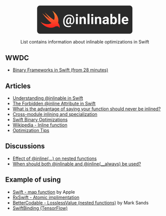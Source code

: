 <p align="center">
    <img src=".github/cover.png" width=60%/>
</p>
<p align="center">
    <a>List contains information about inlinable optimizations in Swift</a>
</p>

## WWDC
- [Binary Frameworks in Swift (from 28 minutes)](https://developer.apple.com/videos/play/wwdc2019/416/)

## Articles
- [Understanding @inlinable in Swift](https://swiftrocks.com/understanding-inlinable-in-swift)
- [The Forbidden @inline Attribute in Swift](https://swiftrocks.com/the-forbidden-inline-attribute-in-swift)
- [What is the advantage of saying your function should never be inlined?](https://catwolf.org/qs?id=dc4e5152-34f1-4c12-9ae7-a0ae7b21b76d&x=y)
- [Cross-module inlining and specialization](https://github.com/apple/swift-evolution/blob/master/proposals/0193-cross-module-inlining-and-specialization.md)
- [Swift Binary Optimizations](https://medium.com/@aslanyanhaik/swift-binary-optimizations-c13683d189fa)
- [Wikipedia - Inline function](https://en.wikipedia.org/wiki/Inline_function)
- [Optimization Tips](https://jdiaz.fr/swift/optimization-tips.html)

## Discussions
- [Effect of @inline(…) on nested functions](https://forums.swift.org/t/effect-of-inline-on-nested-functions/50202)
- [When should both @inlinable and @inline(__always) be used?](https://forums.swift.org/t/when-should-both-inlinable-and-inline-always-be-used/37375)

## Example of using
- [Swift - map function](https://github.com/apple/swift/blob/main/stdlib/public/core/Map.swift) by Apple
- [RxSwift - Atomic implimentation](https://github.com/ReactiveX/RxSwift/blob/1a1fa37b0d08e0f99ffa41f98f340e8bc60c35c4/Platform/AtomicInt.swift)
- [BetterCodable - LosslessValue (nested functions)](https://github.com/marksands/BetterCodable/blob/master/Sources/BetterCodable/LosslessValue.swift) by Mark Sands
- [SwiftBinding (TensorFlow)](https://github.com/tensorflow/swift-bindings/blob/main/EagerExecution.swift.gyb)

